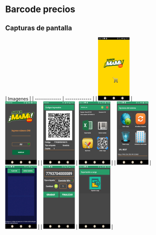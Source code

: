 # Barcode precios

## Capturas de pantalla
| Imagenes |
| ------------- | ------------- |
| <img src="/images/1.png" width="100" height="200" />  | <img src="/images/2.png" width="100" height="200" />  |
| <img src="/images/3.png" width="100" height="200" />  | <img src="/images/4.png" width="100" height="200" />  |
| <img src="/images/5.png" width="100" height="200" />  | <img src="/images/6.png" width="100" height="200" />  |
| <img src="/images/7.png" width="100" height="200" />  | <img src="/images/8.png" width="100" height="200" />  |





